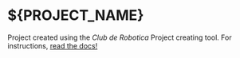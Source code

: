# ${PROJECT_NAME}

Project created using the *Club de Robotica* Project creating tool. For instructions,
[read the docs!](https://github.com/cdrfiuba/project_generator)

